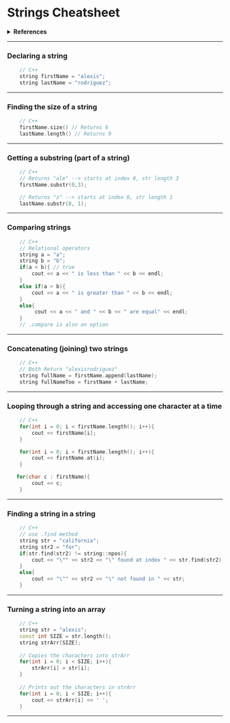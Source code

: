 # Strings Cheatsheet

<details>
    <summary>
      <span>
        <strong>References</strong>
      </span>
    </summary>
    <ul>

- [Jenny Han's "Strings Cheatsheet" Example](https://jennylihan.notion.site/Strings-Cheatsheet-a9550d6ebd2d40fa909c1faa8cc22b1a)
- [cplusplus](https://cplusplus.com/reference/)
- [Finding a string in a string](https://www.delftstack.com/howto/cpp/how-to-find-substring-in-string-cpp/)

    </ul>
</details>

---
### Declaring a string
```c++
    // C++
    string firstName = "alexis";
    string lastName = "rodriguez";
```
<!-- ```python 
    # Python
    firstName = 'alexis'
    lastName = 'rodriguez'
``` 
```java
    // Java
    String firstName = "alexis";
    String lastName = "rodriguez";
``` -->

---
### Finding the size of a string
```c++
    // C++
    firstName.size() // Returns 6
    lastName.length() // Returns 9
```
<!-- ```python
    # Python
    len(firstName) # Returns 6
    len(lastName) # Returns 9
```
```java
    // Java
    firstName.length() // Returns 6
    lastName.length() // Returns 9
``` -->
---
### Getting a substring (part of a string)
```c++
    // C++
    // Returns "ale" --> starts at index 0, str length 3
    firstName.substr(0,3);

    // Returns "z" --> starts at index 8, str length 1
    lastName.substr(8, 1);
```
---
### Comparing strings
```c++
    // C++
    // Relational operators
    string a = "a";
    string b = "b";
    if(a < b){ // true
        cout << a << " is less than " << b << endl;
    }
    else if(a > b){
        cout << a << " is greater than " << b << endl;
    }
    else{
         cout << a << " and " << b << " are equal" << endl;
    }
    // .compare is also an option
```
---
### Concatenating (joining) two strings
```c++
    // C++
    // Both Return "alexisrodriguez"
    string fullName = firstName.append(lastName); 
    string fullNameToo = firstName + lastName;
```
---
### Looping through a string and accessing one character at a time
```c++
    // C++
    for(int i = 0; i < firstName.length(); i++){
        cout << firstName[i];
    }

    for(int i = 0; i < firstName.length(); i++){
        cout << firstName.at(i);
    }

   for(char c : firstName){
        cout << c;
    }
```
---
### Finding a string in a string
```c++
    // C++
    // use .find method
    string str = "california";
    string str2 = "for";
    if(str.find(str2) != string::npos){
        cout << "\"" << str2 << "\" found at index " << str.find(str2);
    }
    else{
        cout << "\"" << str2 << "\" not found in " << str;
    }
```
---
### Turning a string into an array
```c++
    // C++
    string str = "alexis";
    const int SIZE = str.length();
    string strArr[SIZE];
  
    // Copies the characters into strArr
    for(int i = 0; i < SIZE; i++){
        strArr[i] = str[i];
    }
  
    // Prints out the characters in strArr
    for(int i = 0; i < SIZE; i++){
        cout << strArr[i] << ' ';
    }
```
---
